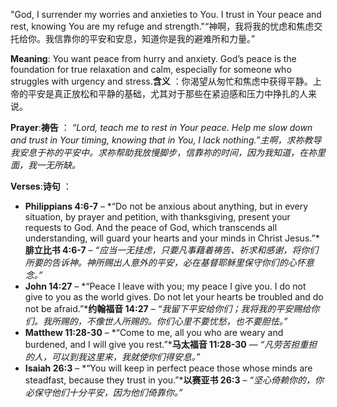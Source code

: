 "God, I surrender my worries and anxieties to You. I trust in Your peace and rest, knowing You are my refuge and strength."“神啊，我将我的忧虑和焦虑交托给你。我信靠你的平安和安息，知道你是我的避难所和力量。”

**Meaning**: You want peace from hurry and anxiety. God’s peace is the foundation for true relaxation and calm, especially for someone who struggles with urgency and stress.**含义** ：你渴望从匆忙和焦虑中获得平静。上帝的平安是真正放松和平静的基础，尤其对于那些在紧迫感和压力中挣扎的人来说。

**Prayer**:**祷告** ：
 *“Lord, teach me to rest in Your peace. Help me slow down and trust in Your timing, knowing that in You, I lack nothing.”主啊，求祢教导我安息于祢的平安中。求祢帮助我放慢脚步，信靠祢的时间，因为我知道，在祢里面，我一无所缺。*

**Verses**:**诗句** ：

- **Philippians 4:6-7** – *“Do not be anxious about anything, but in every situation, by prayer and petition, with thanksgiving, present your requests to God. And the peace of God, which transcends all understanding, will guard your hearts and your minds in Christ Jesus.”***腓立比书 4:6-7** – *“应当一无挂虑，只要凡事藉着祷告、祈求和感谢，将你们所要的告诉神。神所赐出人意外的平安，必在基督耶稣里保守你们的心怀意念。”*
- **John 14:27** – *“Peace I leave with you; my peace I give you. I do not give to you as the world gives. Do not let your hearts be troubled and do not be afraid.”***约翰福音 14:27** – *“我留下平安给你们；我将我的平安赐给你们。我所赐的，不像世人所赐的。你们心里不要忧愁，也不要胆怯。”*
- **Matthew 11:28-30** – *“Come to me, all you who are weary and burdened, and I will give you rest.”***马太福音 11:28-30** — *“凡劳苦担重担的人，可以到我这里来，我就使你们得安息。”*
- **Isaiah 26:3** – *“You will keep in perfect peace those whose minds are steadfast, because they trust in you.”***以赛亚书 26:3** – *“坚心倚赖你的，你必保守他们十分平安，因为他们倚靠你。”*